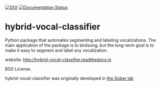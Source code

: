 [![DOI](https://zenodo.org/badge/78084425.svg)](https://zenodo.org/badge/latestdoi/78084425)
[![Documentation Status](https://readthedocs.org/projects/hybrid-vocal-classifier/badge/?version=latest)](http://hybrid-vocal-classifier.readthedocs.io/en/latest/?badge=latest)

# hybrid-vocal-classifier
Python package that automates segmenting and labeling vocalizations. 
The main application of the package is to birdsong, but the long-term goal is to make it easy to segment and label any vocalization.

website: http://hybrid-vocal-classifier.readthedocs.io

BSD License.

hybrid-vocal-classifier was originally developed in [the Sober lab](https://scholarblogs.emory.edu/soberlab/)
